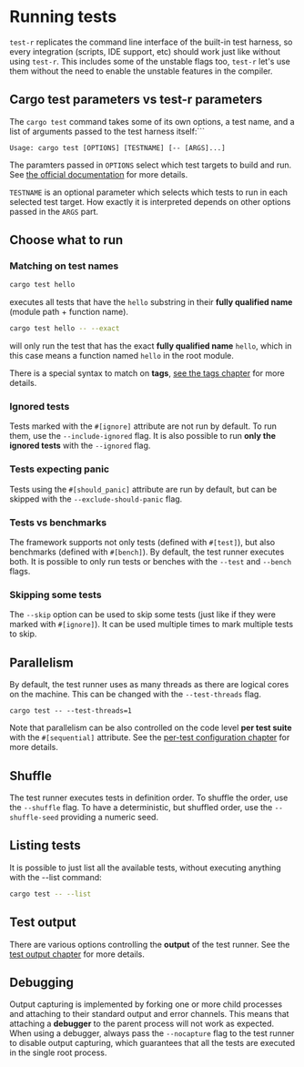 # Running tests

`test-r` replicates the command line interface of the built-in test harness, so every integration (scripts, IDE support, etc) should work just like without using `test-r`.
This includes some of the unstable flags too, `test-r` let's use them without the need to enable the unstable features in the compiler. 

## Cargo test parameters vs test-r parameters
The `cargo test` command takes some of its own options, a test name, and a list of arguments passed to the test harness itself:```

```
Usage: cargo test [OPTIONS] [TESTNAME] [-- [ARGS]...]
```

The paramters passed in `OPTIONS` select which test targets to build and run. See [the official documentation](https://doc.rust-lang.org/cargo/commands/cargo-test.html) for more details.

`TESTNAME` is an optional parameter which selects which tests to run in each selected test target. How exactly it is interpreted depends on other options passed in the `ARGS` part.

## Choose what to run

### Matching on test names
```sh
cargo test hello
```

executes all tests that have the `hello` substring in their **fully qualified name** (module path + function name).

```sh
cargo test hello -- --exact
```

will only run the test that has the exact **fully qualified name** `hello`, which in this case means a function named `hello` in the root module.

There is a special syntax to match on **tags**, [see the tags chapter](/advanced_features/tags.md) for more details.

### Ignored tests

Tests marked with the `#[ignore]` attribute are not run by default. To run them, use the `--include-ignored` flag.
It is also possible to run **only the ignored tests** with the `--ignored` flag.

### Tests expecting panic

Tests using the `#[should_panic]` attribute are run by default, but can be skipped with the `--exclude-should-panic` flag.

### Tests vs benchmarks

The framework supports not only tests (defined with `#[test]`), but also benchmarks (defined with `#[bench]`). By default, the test runner executes both. It is possible to only run tests or benches with the `--test` and `--bench` flags.

### Skipping some tests

The `--skip` option can be used to skip some tests (just like if they were marked with `#[ignore]`). It can be used multiple times to mark multiple tests to skip. 

## Parallelism
By default, the test runner uses as many threads as there are logical cores on the machine. This can be changed with the `--test-threads` flag.

```
cargo test -- --test-threads=1
```

Note that parallelism can be also controlled on the code level **per test suite** with the `#[sequential]` attribute. See the [per-test configuration chapter](/advanced_features/per_test_configuration.md) for more details.

## Shuffle
The test runner executes tests in definition order. To shuffle the order, use the `--shuffle` flag. To have a deterministic, but shuffled order, use the `--shuffle-seed` providing a numeric seed.

## Listing tests
It is possible to just list all the available tests, without executing anything with the --list command:

```sh
cargo test -- --list
```

## Test output
There are various options controlling the **output** of the test runner. See the [test output chapter](/core_features/test_output.md) for more details.

## Debugging
Output capturing is implemented by forking one or more child processes and attaching to their standard output and error channels. This means that attaching a **debugger** to the parent process will not work as expected. When using a debugger, always pass the `--nocapture` flag to the test runner to disable output capturing, which guarantees that all the tests are executed in the single root process. 






